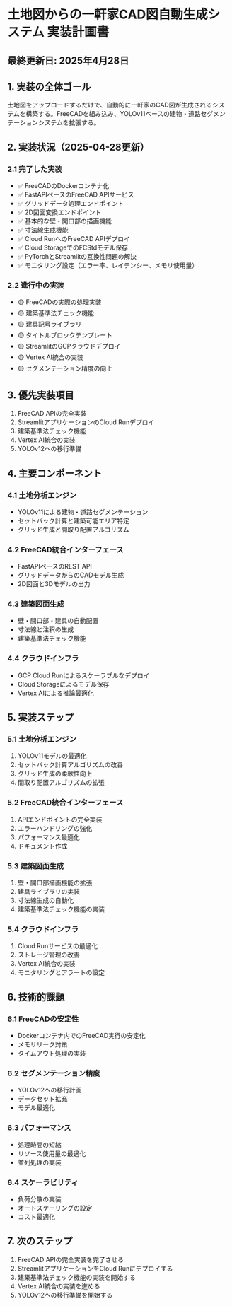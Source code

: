 # 土地図からの一軒家CAD図自動生成システム 実装計画書
## 最終更新日: 2025年4月28日

## 1. 実装の全体ゴール
土地図をアップロードするだけで、自動的に一軒家のCAD図が生成されるシステムを構築する。FreeCADを組み込み、YOLOv11ベースの建物・道路セグメンテーションシステムを拡張する。

## 2. 実装状況（2025-04-28更新）

### 2.1 完了した実装
- ✅ FreeCADのDockerコンテナ化
- ✅ FastAPIベースのFreeCAD APIサービス
- ✅ グリッドデータ処理エンドポイント
- ✅ 2D図面変換エンドポイント
- ✅ 基本的な壁・開口部の描画機能
- ✅ 寸法線生成機能
- ✅ Cloud RunへのFreeCAD APIデプロイ
- ✅ Cloud StorageでのFCStdモデル保存
- ✅ PyTorchとStreamlitの互換性問題の解決
- ✅ モニタリング設定（エラー率、レイテンシー、メモリ使用量）

### 2.2 進行中の実装
- 🟡 FreeCADの実際の処理実装
- 🟡 建築基準法チェック機能
- 🟡 建具記号ライブラリ
- 🟡 タイトルブロックテンプレート
- 🟡 StreamlitのGCPクラウドデプロイ
- 🟡 Vertex AI統合の実装
- 🟡 セグメンテーション精度の向上

## 3. 優先実装項目
1. FreeCAD APIの完全実装
2. StreamlitアプリケーションのCloud Runデプロイ
3. 建築基準法チェック機能
4. Vertex AI統合の実装
5. YOLOv12への移行準備

## 4. 主要コンポーネント

### 4.1 土地分析エンジン
- YOLOv11による建物・道路セグメンテーション
- セットバック計算と建築可能エリア特定
- グリッド生成と間取り配置アルゴリズム

### 4.2 FreeCAD統合インターフェース
- FastAPIベースのREST API
- グリッドデータからのCADモデル生成
- 2D図面と3Dモデルの出力

### 4.3 建築図面生成
- 壁・開口部・建具の自動配置
- 寸法線と注釈の生成
- 建築基準法チェック機能

### 4.4 クラウドインフラ
- GCP Cloud Runによるスケーラブルなデプロイ
- Cloud Storageによるモデル保存
- Vertex AIによる推論最適化

## 5. 実装ステップ

### 5.1 土地分析エンジン
1. YOLOv11モデルの最適化
2. セットバック計算アルゴリズムの改善
3. グリッド生成の柔軟性向上
4. 間取り配置アルゴリズムの拡張

### 5.2 FreeCAD統合インターフェース
1. APIエンドポイントの完全実装
2. エラーハンドリングの強化
3. パフォーマンス最適化
4. ドキュメント作成

### 5.3 建築図面生成
1. 壁・開口部描画機能の拡張
2. 建具ライブラリの実装
3. 寸法線生成の自動化
4. 建築基準法チェック機能の実装

### 5.4 クラウドインフラ
1. Cloud Runサービスの最適化
2. ストレージ管理の改善
3. Vertex AI統合の実装
4. モニタリングとアラートの設定

## 6. 技術的課題

### 6.1 FreeCADの安定性
- Dockerコンテナ内でのFreeCAD実行の安定化
- メモリリーク対策
- タイムアウト処理の実装

### 6.2 セグメンテーション精度
- YOLOv12への移行計画
- データセット拡充
- モデル最適化

### 6.3 パフォーマンス
- 処理時間の短縮
- リソース使用量の最適化
- 並列処理の実装

### 6.4 スケーラビリティ
- 負荷分散の実装
- オートスケーリングの設定
- コスト最適化

## 7. 次のステップ
1. FreeCAD APIの完全実装を完了させる
2. StreamlitアプリケーションをCloud Runにデプロイする
3. 建築基準法チェック機能の実装を開始する
4. Vertex AI統合の実装を進める
5. YOLOv12への移行準備を開始する
